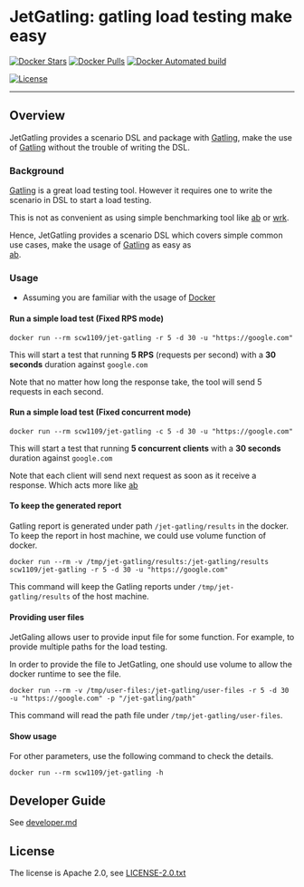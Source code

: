 # JetGatling: gatling load testing make easy

[![Docker Stars](https://img.shields.io/docker/stars/scw1109/jet-gatling.svg)](https://hub.docker.com/r/scw1109/jet-gatling/)
[![Docker Pulls](https://img.shields.io/docker/pulls/scw1109/jet-gatling.svg)](https://hub.docker.com/r/scw1109/jet-gatling/)
[![Docker Automated build](https://img.shields.io/docker/automated/scw1109/jet-gatling.svg)](https://hub.docker.com/r/scw1109/jet-gatling/)

[![License](https://img.shields.io/badge/license-Apache%202.0-blue.svg)](http://www.apache.org/license/LICENSE-2.0.txt)

-----

## Overview

JetGatling provides a scenario DSL and package with [Gatling](http://gatling.io/),
make the use of [Gatling](http://gatling.io/) without the trouble of writing the DSL.

### Background

[Gatling](http://gatling.io/) is a great load testing tool.
However it requires one to write the scenario in DSL to start a load testing.

This is not as convenient as using simple benchmarking tool like
[ab](https://httpd.apache.org/docs/2.4/programs/ab.html) or
[wrk](https://httpd.apache.org/docs/2.4/programs/ab.html).

Hence, JetGatling provides a scenario DSL which covers simple common use cases,
make the usage of [Gatling](http://gatling.io/) as easy as  
[ab](https://httpd.apache.org/docs/2.4/programs/ab.html).

### Usage

 * Assuming you are familiar with the usage of [Docker](https://docs.docker.com/)

#### Run a simple load test (Fixed RPS mode)

```
docker run --rm scw1109/jet-gatling -r 5 -d 30 -u "https://google.com"
```

This will start a test that running **5 RPS** (requests per second) with a **30 seconds** duration against ```google.com```

Note that no matter how long the response take, the tool will send 5 requests in each second.

#### Run a simple load test (Fixed concurrent mode)

```
docker run --rm scw1109/jet-gatling -c 5 -d 30 -u "https://google.com"
```

This will start a test that running **5 concurrent clients** with a **30 seconds** duration against ```google.com```

Note that each client will send next request as soon as it receive a response.
Which acts more like [ab](https://httpd.apache.org/docs/2.4/programs/ab.html)

#### To keep the generated report

Gatling report is generated under path ```/jet-gatling/results``` in the docker.
To keep the report in host machine, we could use volume function of docker.

```
docker run --rm -v /tmp/jet-gatling/results:/jet-gatling/results scw1109/jet-gatling -r 5 -d 30 -u "https://google.com"
```

This command will keep the Gatling reports under ```/tmp/jet-gatling/results``` of the host machine.

#### Providing user files

JetGaling allows user to provide input file for some function.
For example, to provide multiple paths for the load testing.

In order to provide the file to JetGatling, one should use volume to allow the docker runtime to see the file.

```
docker run --rm -v /tmp/user-files:/jet-gatling/user-files -r 5 -d 30 -u "https://google.com" -p "/jet-gatling/path"
```

This command will read the path file under ```/tmp/jet-gatling/user-files```.

#### Show usage

For other parameters, use the following command to check the details.

```
docker run --rm scw1109/jet-gatling -h
```

## Developer Guide

See [developer.md](developer.md)

## License

The license is Apache 2.0, see [LICENSE-2.0.txt](LICENSE-2.0.txt)

